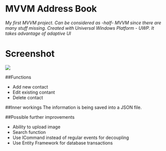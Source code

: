 # MVVM Address Book
*My first MVVM project. Can be considered as -half- MVVM since there are many stuff missing. Created with Universal Windows Platform - UWP. It takes advantage of adaptive UI*

# Screenshot

![](https://vgy.me/poqYsV.gif)

##Functions
* Add new contact
* Edit existing contant
* Delete contact

##Inner workings
The information is being saved into a JSON file.

##Possible further improvements
* Ability to upload image
* Search function
* Use ICommand instead of regular events for decoupling
* Use Entity Framework for database transactions
